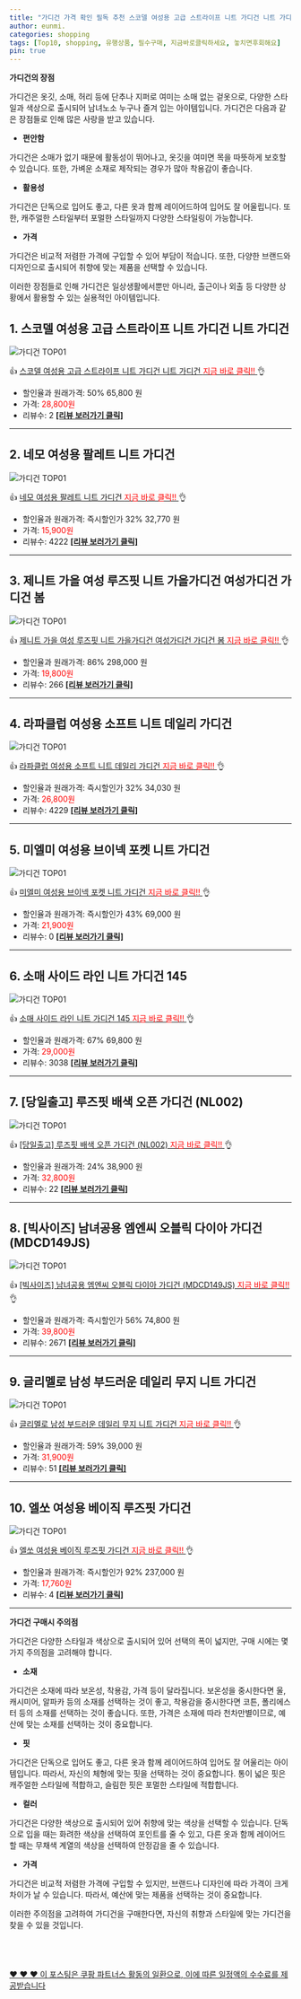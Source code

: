 ```yaml
---
title: "가디건 가격 확인 필독 추천 스코델 여성용 고급 스트라이프 니트 가디건 니트 가디건 비교 장점 구매가이드"
author: eunmi.
categories: shopping
tags: [Top10, shopping, 유행상품, 필수구매, 지금바로클릭하세요, 놓치면후회해요]
pin: true
---
```

**가디건의 장점**

가디건은 옷깃, 소매, 허리 등에 단추나 지퍼로 여미는 소매 없는 겉옷으로, 다양한 스타일과 색상으로 출시되어 남녀노소 누구나 즐겨 입는 아이템입니다. 가디건은 다음과 같은 장점들로 인해 많은 사랑을 받고 있습니다.

* **편안함**

가디건은 소매가 없기 때문에 활동성이 뛰어나고, 옷깃을 여미면 목을 따뜻하게 보호할 수 있습니다. 또한, 가벼운 소재로 제작되는 경우가 많아 착용감이 좋습니다.

* **활용성**

가디건은 단독으로 입어도 좋고, 다른 옷과 함께 레이어드하여 입어도 잘 어울립니다. 또한, 캐주얼한 스타일부터 포멀한 스타일까지 다양한 스타일링이 가능합니다.

* **가격**

가디건은 비교적 저렴한 가격에 구입할 수 있어 부담이 적습니다. 또한, 다양한 브랜드와 디자인으로 출시되어 취향에 맞는 제품을 선택할 수 있습니다.

이러한 장점들로 인해 가디건은 일상생활에서뿐만 아니라, 출근이나 외출 등 다양한 상황에서 활용할 수 있는 실용적인 아이템입니다.

   

## 1. 스코델 여성용 고급 스트라이프 니트 가디건 니트 가디건

![가디건 TOP01](https://thumbnail10.coupangcdn.com/thumbnails/remote/230x230ex/image/vendor_inventory/0e03/c0ed083ad8e54a74ad7cd6a8f0b8a2525fc5ea3aa38c8d03fbc30e3f2b44.jpg)


👍 [스코델 여성용 고급 스트라이프 니트 가디건 니트 가디건 <font color=red> 지금 바로 클릭!! </font> ](https://link.coupang.com/re/AFFSDP?lptag=AF3617701&subid=GithubCoopas&pageKey=7706530645&traceid=V0-153&itemId=20646828907&vendorItemId=87720239593) 👌 


- 할인율과 원래가격: 50%  65,800   원
- 가격: <span style='color:red'>28,800원</span>
- 리뷰수: 2  [**[리뷰 보러가기 클릭]**](https://link.coupang.com/re/AFFSDP?lptag=AF3617701&subid=GithubCoopas&pageKey=7706530645&traceid=V0-153&itemId=20646828907&vendorItemId=87720239593)

---


   

## 2. 네모 여성용 팔레트 니트 가디건

![가디건 TOP01](https://thumbnail6.coupangcdn.com/thumbnails/remote/230x230ex/image/vendor_inventory/0de0/2aa94862d9eea47b2a7b7a5d2706ff509ff46d36787e937dc3103a5b4fc1.jpg)


👍 [네모 여성용 팔레트 니트 가디건 <font color=red> 지금 바로 클릭!! </font> ](https://link.coupang.com/re/AFFSDP?lptag=AF3617701&subid=GithubCoopas&pageKey=4924363405&traceid=V0-153&itemId=17113866627&vendorItemId=84411629450) 👌 


- 할인율과 원래가격: 즉시할인가 32%  32,770   원
- 가격: <span style='color:red'>15,900원</span>
- 리뷰수: 4222  [**[리뷰 보러가기 클릭]**](https://link.coupang.com/re/AFFSDP?lptag=AF3617701&subid=GithubCoopas&pageKey=4924363405&traceid=V0-153&itemId=17113866627&vendorItemId=84411629450)

---


   

## 3. 제니트 가을 여성 루즈핏 니트 가을가디건 여성가디건 가디건 봄

![가디건 TOP01](https://thumbnail8.coupangcdn.com/thumbnails/remote/230x230ex/image/vendor_inventory/373a/f136368197141302da28e7417c5808531e5e04ab132a1203c1d5aca3aae9.jpg)


👍 [제니트 가을 여성 루즈핏 니트 가을가디건 여성가디건 가디건 봄 <font color=red> 지금 바로 클릭!! </font> ](https://link.coupang.com/re/AFFSDP?lptag=AF3617701&subid=GithubCoopas&pageKey=1251240423&traceid=V0-153&itemId=2250556351&vendorItemId=80197857990) 👌 


- 할인율과 원래가격: 86%  298,000   원
- 가격: <span style='color:red'>19,800원</span>
- 리뷰수: 266  [**[리뷰 보러가기 클릭]**](https://link.coupang.com/re/AFFSDP?lptag=AF3617701&subid=GithubCoopas&pageKey=1251240423&traceid=V0-153&itemId=2250556351&vendorItemId=80197857990)

---


   

## 4. 라파클럽 여성용 소프트 니트 데일리 가디건

![가디건 TOP01](https://thumbnail10.coupangcdn.com/thumbnails/remote/230x230ex/image/vendor_inventory/b441/de7ebc2b66356662b13b27ea3a871a4abf13a7b468c6e15ac7a002a5c409.jpg)


👍 [라파클럽 여성용 소프트 니트 데일리 가디건 <font color=red> 지금 바로 클릭!! </font> ](https://link.coupang.com/re/AFFSDP?lptag=AF3617701&subid=GithubCoopas&pageKey=7279190762&traceid=V0-153&itemId=18581050433&vendorItemId=85717687634) 👌 


- 할인율과 원래가격: 즉시할인가 32%  34,030   원
- 가격: <span style='color:red'>26,800원</span>
- 리뷰수: 4229  [**[리뷰 보러가기 클릭]**](https://link.coupang.com/re/AFFSDP?lptag=AF3617701&subid=GithubCoopas&pageKey=7279190762&traceid=V0-153&itemId=18581050433&vendorItemId=85717687634)

---


   

## 5. 미엘미 여성용 브이넥 포켓 니트 가디건

![가디건 TOP01](https://thumbnail6.coupangcdn.com/thumbnails/remote/230x230ex/image/vendor_inventory/ca78/b9aa517ec6e6fd8a4d67a72fcd1aee5f720c9a744d6465d869b2079e8541.jpg)


👍 [미엘미 여성용 브이넥 포켓 니트 가디건 <font color=red> 지금 바로 클릭!! </font> ](https://link.coupang.com/re/AFFSDP?lptag=AF3617701&subid=GithubCoopas&pageKey=7520608526&traceid=V0-153&itemId=19724189067&vendorItemId=86828263773) 👌 


- 할인율과 원래가격: 즉시할인가 43%  69,000   원
- 가격: <span style='color:red'>21,900원</span>
- 리뷰수: 0  [**[리뷰 보러가기 클릭]**](https://link.coupang.com/re/AFFSDP?lptag=AF3617701&subid=GithubCoopas&pageKey=7520608526&traceid=V0-153&itemId=19724189067&vendorItemId=86828263773)

---


   

## 6. 소매 사이드 라인 니트 가디건 145

![가디건 TOP01](https://thumbnail10.coupangcdn.com/thumbnails/remote/230x230ex/image/vendor_inventory/3e51/50f25dbb906333e27bb6594b99d3c5f04bc455df7f87d3244bfbc68d2513.png)


👍 [소매 사이드 라인 니트 가디건 145 <font color=red> 지금 바로 클릭!! </font> ](https://link.coupang.com/re/AFFSDP?lptag=AF3617701&subid=GithubCoopas&pageKey=6899845839&traceid=V0-153&itemId=16591285076&vendorItemId=83754383608) 👌 


- 할인율과 원래가격: 67%  69,800   원
- 가격: <span style='color:red'>29,000원</span>
- 리뷰수: 3038  [**[리뷰 보러가기 클릭]**](https://link.coupang.com/re/AFFSDP?lptag=AF3617701&subid=GithubCoopas&pageKey=6899845839&traceid=V0-153&itemId=16591285076&vendorItemId=83754383608)

---


   

## 7. [당일출고] 루즈핏 배색 오픈 가디건 (NL002)

![가디건 TOP01](https://thumbnail9.coupangcdn.com/thumbnails/remote/230x230ex/image/vendor_inventory/2d44/9d50fb41f3c114fb6183a1163e17009cfb48bcb3e454d3a951d5c961dcd3.jpg)


👍 [[당일출고] 루즈핏 배색 오픈 가디건 (NL002) <font color=red> 지금 바로 클릭!! </font> ](https://link.coupang.com/re/AFFSDP?lptag=AF3617701&subid=GithubCoopas&pageKey=198373781&traceid=V0-153&itemId=572889521&vendorItemId=4531844193) 👌 


- 할인율과 원래가격: 24%  38,900   원
- 가격: <span style='color:red'>32,800원</span>
- 리뷰수: 22  [**[리뷰 보러가기 클릭]**](https://link.coupang.com/re/AFFSDP?lptag=AF3617701&subid=GithubCoopas&pageKey=198373781&traceid=V0-153&itemId=572889521&vendorItemId=4531844193)

---


   

## 8. [빅사이즈] 남녀공용 엠엔씨 오블릭 다이아 가디건 (MDCD149JS)

![가디건 TOP01](https://thumbnail7.coupangcdn.com/thumbnails/remote/230x230ex/image/vendor_inventory/b2ae/67c8b98ed49f613947ed0f8ac5980e18cc32b4f3ed85ac3b35d1f571266b.jpg)


👍 [[빅사이즈] 남녀공용 엠엔씨 오블릭 다이아 가디건 (MDCD149JS) <font color=red> 지금 바로 클릭!! </font> ](https://link.coupang.com/re/AFFSDP?lptag=AF3617701&subid=GithubCoopas&pageKey=64886224&traceid=V0-153&itemId=219465106&vendorItemId=87017536271) 👌 


- 할인율과 원래가격: 즉시할인가 56%  74,800   원
- 가격: <span style='color:red'>39,800원</span>
- 리뷰수: 2671  [**[리뷰 보러가기 클릭]**](https://link.coupang.com/re/AFFSDP?lptag=AF3617701&subid=GithubCoopas&pageKey=64886224&traceid=V0-153&itemId=219465106&vendorItemId=87017536271)

---


   

## 9. 글리멜로 남성 부드러운 데일리 무지 니트 가디건

![가디건 TOP01](https://thumbnail9.coupangcdn.com/thumbnails/remote/230x230ex/image/vendor_inventory/dbd8/8bbef69557db26fd3985296ee4b519ca6634b9d927ff46ad8012936557ee.jpg)


👍 [글리멜로 남성 부드러운 데일리 무지 니트 가디건 <font color=red> 지금 바로 클릭!! </font> ](https://link.coupang.com/re/AFFSDP?lptag=AF3617701&subid=GithubCoopas&pageKey=7621354025&traceid=V0-153&itemId=20206805736&vendorItemId=87336047865) 👌 


- 할인율과 원래가격: 59%  39,000   원
- 가격: <span style='color:red'>31,900원</span>
- 리뷰수: 51  [**[리뷰 보러가기 클릭]**](https://link.coupang.com/re/AFFSDP?lptag=AF3617701&subid=GithubCoopas&pageKey=7621354025&traceid=V0-153&itemId=20206805736&vendorItemId=87336047865)

---


   

## 10. 엘쏘 여성용 베이직 루즈핏 가디건

![가디건 TOP01](https://thumbnail8.coupangcdn.com/thumbnails/remote/230x230ex/image/rs_quotation_api/c28bltvo/decb72a17a814325bc01104f2125d6da.jpg)


👍 [엘쏘 여성용 베이직 루즈핏 가디건 <font color=red> 지금 바로 클릭!! </font> ](https://link.coupang.com/re/AFFSDP?lptag=AF3617701&subid=GithubCoopas&pageKey=7480653833&traceid=V0-153&itemId=19539480196&vendorItemId=86647794137) 👌 


- 할인율과 원래가격: 즉시할인가 92%  237,000   원
- 가격: <span style='color:red'>17,760원</span>
- 리뷰수: 4  [**[리뷰 보러가기 클릭]**](https://link.coupang.com/re/AFFSDP?lptag=AF3617701&subid=GithubCoopas&pageKey=7480653833&traceid=V0-153&itemId=19539480196&vendorItemId=86647794137)

---
**가디건 구매시 주의점**

가디건은 다양한 스타일과 색상으로 출시되어 있어 선택의 폭이 넓지만, 구매 시에는 몇 가지 주의점을 고려해야 합니다.

* **소재**

가디건은 소재에 따라 보온성, 착용감, 가격 등이 달라집니다. 보온성을 중시한다면 울, 캐시미어, 알파카 등의 소재를 선택하는 것이 좋고, 착용감을 중시한다면 코튼, 폴리에스터 등의 소재를 선택하는 것이 좋습니다. 또한, 가격은 소재에 따라 천차만별이므로, 예산에 맞는 소재를 선택하는 것이 중요합니다.

* **핏**

가디건은 단독으로 입어도 좋고, 다른 옷과 함께 레이어드하여 입어도 잘 어울리는 아이템입니다. 따라서, 자신의 체형에 맞는 핏을 선택하는 것이 중요합니다. 통이 넓은 핏은 캐주얼한 스타일에 적합하고, 슬림한 핏은 포멀한 스타일에 적합합니다.

* **컬러**

가디건은 다양한 색상으로 출시되어 있어 취향에 맞는 색상을 선택할 수 있습니다. 단독으로 입을 때는 화려한 색상을 선택하여 포인트를 줄 수 있고, 다른 옷과 함께 레이어드할 때는 무채색 계열의 색상을 선택하여 안정감을 줄 수 있습니다.

* **가격**

가디건은 비교적 저렴한 가격에 구입할 수 있지만, 브랜드나 디자인에 따라 가격이 크게 차이가 날 수 있습니다. 따라서, 예산에 맞는 제품을 선택하는 것이 중요합니다.

이러한 주의점을 고려하여 가디건을 구매한다면, 자신의 취향과 스타일에 맞는 가디건을 찾을 수 있을 것입니다.<br><br><br><br><br> [ ❤ ❤ ❤ 이 포스팅은 쿠팡 파트너스 활동의 일환으로, 이에 따른 일정액의 수수료를 제공받습니다](https://link.coupang.com/a/bcEFyh)